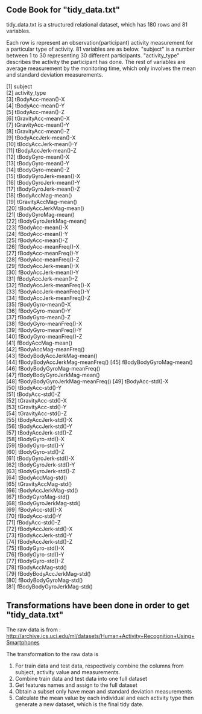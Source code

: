 ## Code Book for "tidy_data.txt"

tidy_data.txt is a structured relational dataset, which has 180 rows and 81 variables.

Each row is represent an observation(participant) activity measurement for a particular type of activity.
81 variables are as below. 
"subject" is a number between 1 to 30 representing 30 different participants.
"activity_type" describes the activity the participant has done.
The rest of variables are average measurement by the monitoring time, which only involves the mean and standard deviation measurements.

[1] subject                        
 [2] activity_type                  
 [3] tBodyAcc-mean()-X              
 [4] tBodyAcc-mean()-Y              
 [5] tBodyAcc-mean()-Z              
 [6] tGravityAcc-mean()-X           
 [7] tGravityAcc-mean()-Y           
 [8] tGravityAcc-mean()-Z           
 [9] tBodyAccJerk-mean()-X          
[10] tBodyAccJerk-mean()-Y          
[11] tBodyAccJerk-mean()-Z          
[12] tBodyGyro-mean()-X             
[13] tBodyGyro-mean()-Y             
[14] tBodyGyro-mean()-Z             
[15] tBodyGyroJerk-mean()-X         
[16] tBodyGyroJerk-mean()-Y         
[17] tBodyGyroJerk-mean()-Z         
[18] tBodyAccMag-mean()             
[19] tGravityAccMag-mean()          
[20] tBodyAccJerkMag-mean()         
[21] tBodyGyroMag-mean()            
[22] tBodyGyroJerkMag-mean()        
[23] fBodyAcc-mean()-X              
[24] fBodyAcc-mean()-Y              
[25] fBodyAcc-mean()-Z              
[26] fBodyAcc-meanFreq()-X          
[27] fBodyAcc-meanFreq()-Y          
[28] fBodyAcc-meanFreq()-Z          
[29] fBodyAccJerk-mean()-X          
[30] fBodyAccJerk-mean()-Y          
[31] fBodyAccJerk-mean()-Z          
[32] fBodyAccJerk-meanFreq()-X      
[33] fBodyAccJerk-meanFreq()-Y      
[34] fBodyAccJerk-meanFreq()-Z      
[35] fBodyGyro-mean()-X             
[36] fBodyGyro-mean()-Y             
[37] fBodyGyro-mean()-Z             
[38] fBodyGyro-meanFreq()-X         
[39] fBodyGyro-meanFreq()-Y         
[40] fBodyGyro-meanFreq()-Z         
[41] fBodyAccMag-mean()             
[42] fBodyAccMag-meanFreq()         
[43] fBodyBodyAccJerkMag-mean()     
[44] fBodyBodyAccJerkMag-meanFreq() 
[45] fBodyBodyGyroMag-mean()        
[46] fBodyBodyGyroMag-meanFreq()    
[47] fBodyBodyGyroJerkMag-mean()    
[48] fBodyBodyGyroJerkMag-meanFreq()
[49] tBodyAcc-std()-X               
[50] tBodyAcc-std()-Y               
[51] tBodyAcc-std()-Z               
[52] tGravityAcc-std()-X            
[53] tGravityAcc-std()-Y            
[54] tGravityAcc-std()-Z            
[55] tBodyAccJerk-std()-X           
[56] tBodyAccJerk-std()-Y           
[57] tBodyAccJerk-std()-Z           
[58] tBodyGyro-std()-X              
[59] tBodyGyro-std()-Y              
[60] tBodyGyro-std()-Z              
[61] tBodyGyroJerk-std()-X          
[62] tBodyGyroJerk-std()-Y          
[63] tBodyGyroJerk-std()-Z          
[64] tBodyAccMag-std()              
[65] tGravityAccMag-std()           
[66] tBodyAccJerkMag-std()          
[67] tBodyGyroMag-std()             
[68] tBodyGyroJerkMag-std()         
[69] fBodyAcc-std()-X               
[70] fBodyAcc-std()-Y               
[71] fBodyAcc-std()-Z               
[72] fBodyAccJerk-std()-X           
[73] fBodyAccJerk-std()-Y           
[74] fBodyAccJerk-std()-Z           
[75] fBodyGyro-std()-X              
[76] fBodyGyro-std()-Y              
[77] fBodyGyro-std()-Z              
[78] fBodyAccMag-std()              
[79] fBodyBodyAccJerkMag-std()      
[80] fBodyBodyGyroMag-std()         
[81] fBodyBodyGyroJerkMag-std()

## Transformations have been done in order to get "tidy_data.txt"
The raw data is from :
http://archive.ics.uci.edu/ml/datasets/Human+Activity+Recognition+Using+Smartphones

The transformation to the raw data is 
1. For train data and test data, respectively combine the columns from subject, activity value and measurements.
2. Combine train data and test data into one full dataset
3. Get features names and assign to the full dataset
4. Obtain a subset only have mean and standard deviation measurements
5. Calculate the mean value by each individual and each activity type then generate a new dataset, which is the final tidy date.

